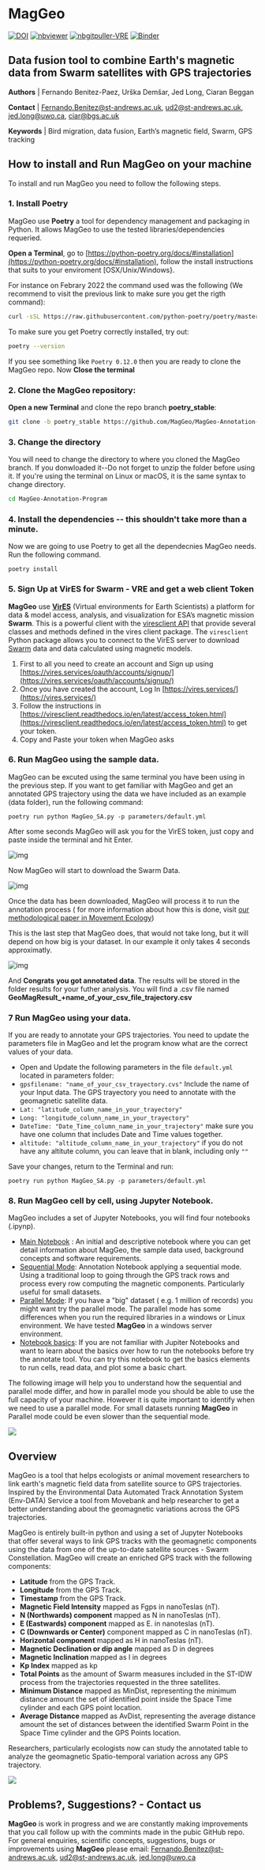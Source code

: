 # MagGeo

[![DOI](https://zenodo.org/badge/doi/10.5281/zenodo.4543735.svg)](https://zenodo.org/badge/latestdoi/289120794)
[![nbviewer](https://img.shields.io/badge/render-nbviewer-orange.svg)](https://nbviewer.jupyter.org/github/MagGeo/MagGeo-Annotation-Program/blob/master/MagGeo%20-%20Home.ipynb)
[![nbgitpuller-VRE](https://img.shields.io/badge/nbgitpuller-VRE-blue)](https://vre.vires.services/hub/user-redirect/git-pull?repo=https%3A%2F%2Fgithub.com%2FMagGeo%2FMagGeo-Annotation-Program&urlpath=tree%2FMagGeo-Annotation-Program%2FMagGeo+-+Home.ipynb&branch=master)
[![Binder](https://mybinder.org/badge_logo.svg)](https://mybinder.org/v2/gh/MagGeo/MagGeo-Annotation-Program/HEAD?filepath=MagGeo%20-%20Sequential%20Mode.ipynb)

## Data fusion tool to combine Earth's magnetic data from Swarm satellites with GPS trajectories

**Authors** | Fernando Benitez-Paez, Urška Demšar, Jed Long, Ciaran Beggan

**Contact**  | [Fernando.Benitez@st-andrews.ac.uk](mailto:Fernando.Benitez@st-andrews.ac.uk), [ud2@st-andrews.ac.uk](mailto:ud2@st-andrews.ac.uk), [jed.long@uwo.ca](mailto:jed.long@uwo.ca), [ciar@bgs.ac.uk](mailto:Fernando.Benitez@st-andrews.ac.uk)

**Keywords** | Bird migration, data fusion, Earth’s magnetic field, Swarm, GPS tracking

## How to install and Run MagGeo on your machine

To install and run MagGeo you need to follow the following steps.

### 1. Install Poetry

MagGeo use **Poetry** a tool for dependency management and packaging in Python. It allows MagGeo to use the tested libraries/dependencies requeried.

**Open a Terminal**, go to [https://python-poetry.org/docs/#installation](https://python-poetry.org/docs/#installation), follow the install instructions that suits to your enviroment [OSX/Unix/Windows}.

For instance on Febrary 2022 the command used was the following (We recommend to visit the previous link to make sure you get the rigth command):

```bash
curl -sSL https://raw.githubusercontent.com/python-poetry/poetry/master/get-poetry.py | python -
```

To make sure you get Poetry correctly installed, try out:

```bash
poetry --version
```

If you see something like `Poetry 0.12.0` then you are ready to clone the MagGeo repo. Now **Close the terminal**

### 2. Clone the MagGeo repository:

**Open a new Terminal** and clone the repo branch **poetry_stable**:

```bash
git clone -b poetry_stable https://github.com/MagGeo/MagGeo-Annotation-Program.git
```

### 3. Change the directory

You will need to change the directory to where you cloned the MagGeo branch. If you donwloaded it--Do not forget to unzip the folder before using it.
If you're using the terminal on Linux or macOS, it is the same syntax to change directory.

```bash
cd MagGeo-Annotation-Program
```

### 4. Install the dependencies -- this shouldn't take more than a minute.

Now we are going to use Poetry to get all the dependecnies MagGeo needs. Run  the following command.

```
poetry install
```

### 5. Sign Up at VirES for Swarm - VRE and get a web client Token

**MagGeo** use [**VirES**](https://swarm-vre.readthedocs.io/en/latest/Swarm_notebooks/02a__Intro-Swarm-viresclient.html) (Virtual environments for Earth Scientists) a platform for data & model access, analysis, and visualization for ESA’s magnetic mission **Swarm**. This is a powerful client with the [viresclient API](https://swarm-vre.readthedocs.io/en/latest/Swarm_notebooks/02c__viresclient-API.html) that provide several classes and methods defined in the vires client package. The `viresclient` Python package allows you to connect to the VirES server to download [Swarm](https://earth.esa.int/web/guest/missions/esa-operational-eo-missions/swarm) data and data calculated using magnetic models.

1. First to all you need to create an account and Sign up using [https://vires.services/oauth/accounts/signup/](https://vires.services/oauth/accounts/signup/)
2. Once you have created the account, Log In [https://vires.services/](https://vires.services/)
3. Follow the instructions in [https://viresclient.readthedocs.io/en/latest/access_token.html](https://viresclient.readthedocs.io/en/latest/access_token.html) to get your token.
4. Copy and Paste your token when MagGeo asks

### 6. Run MagGeo using the sample data.

MagGeo can be excuted using the same terminal you have been using in the previous step. If you want to get familiar with MagGeo and get an annotated GPS trajectory using the data we have included as an example (data folder), run the following command:

```
poetry run python MagGeo_SA.py -p parameters/default.yml
```

After some seconds MagGeo will ask you for the VirES token, just copy and paste inside the terminal and hit Enter. 

![img](images/poetry_data.png)

Now MagGeo will start to download the Swarm Data.

![img](images/poetry_token.png)

Once the data has been downloaded, MagGeo will process it to run the annotation process ( for more information about how this is done, visit [our methodological paper in Movement Ecology](https://movementecologyjournal.biomedcentral.com/track/pdf/10.1186/s40462-021-00268-4.pdf))

This is the last step that MagGeo does, that would not take long, but it will  depend on how big is your dataset. In our example it only takes 4 seconds approximatly.

![img](images/poetry_annotate.png)

And **Congrats** **you got annotated data**. The results will be stored in the folder results for your futher analysis. You will find a .csv file named **GeoMagResult_+name_of_your_csv_file_trajectory.csv**

### 7 Run MagGeo using your data.

If you are ready to annotate your GPS trajectories. You need to update the parameters file in MagGeo and let the program know what are the correct values of your data.

* Open and Update the following parameters in the file `default.yml` located in parameters folder:
* `gpsfilename: "name_of_your_csv_trayectory.cvs"` Include the name of your Input data. The GPS trayectory you need to annotate with the geomagnetic satellite data.
* `Lat: "latitude_column_name_in_your_trayectory"`
* `Long: "longitude_column_name_in_your_trayectory"`
* `DateTime: "Date_Time_column_name_in_your_trajectory"` make sure you have one column that includes Date and Time values together.
* `altitude: "altitude_column_name_in_your_trajectory"` if you do not have any altitute column, you can leave that in blank, including only `""`

Save your changes, return to the Terminal and run:

```
poetry run python MagGeo_SA.py -p parameters/default.yml
```

### 8. Run MagGeo cell by cell, using Jupyter Notebook.

MagGeo includes a set of Jupyter Notebooks, you will find four notebooks (.ipynp).

* [Main Notebook](https://github.com/MagGeo/MagGeo-Annotation-Program/blob/poetry_stable/Notebooks/MagGeo%20-%20Home.ipynb) : An initial and descriptive notebook where you can get detail information about MagGeo, the sample data used, background concepts and software requirements.
* [Sequential Mode](https://github.com/MagGeo/MagGeo-Annotation-Program/blob/poetry_stable/Notebooks/MagGeo%20-%20Sequential%20Mode.ipynb): Annotation Notebook applying a sequential mode. Using  a traditional loop to going through the GPS track rows and process every row computing the magnetic components. Particularly useful for small datasets.
* [Parallel Mode](https://github.com/MagGeo/MagGeo-Annotation-Program/blob/poetry_stable/Notebooks/MagGeo%20-%20Parallel%20Mode.ipynb):  If you have a "big" dataset ( e.g. 1 million of records) you might want try the parallel mode. The parallel mode has some differences when you run the required libraries in a windows or Linux environment. We have tested **MagGeo** in a windows server environment.
* [Notebook basics](https://github.com/MagGeo/MagGeo-Annotation-Program/blob/poetry_stable/Notebooks/Notebook%20-%20Basics.ipynb): If you are not familiar with Jupiter Notebooks and want to learn about the basics over how to run the notebooks before try the annotate tool. You can try this notebook to get the basics elements to run cells, read data, and plot some a basic chart.

The following image will help you to understand how the sequential and parallel mode differ, and how in parallel mode you should be able to use the full capacity of your machine. However it is quite important to identify when we need to use a parallel mode. For small datasets running **MagGeo** in Parallel mode could be even slower than the sequential mode.

<img src="./images/Sequential_ParallelMode-Jupyter.png">

## Overview

MagGeo is a tool that helps ecologists or animal movement researchers to link  earth's magnetic field data from satellite source to GPS trajectories. Inspired by the Environmental Data Automated Track Annotation System (Env-DATA) Service a tool from Movebank and help researcher to get a better understanding about the geomagnetic variations across the GPS trajectories.

MagGeo is entirely built-in python and using a set of Jupyter Notebooks that offer several ways to link GPS tracks with the geomagnetic components using the data from one of the up-to-date satellite sources - Swarm Constellation. MagGeo will create an enriched GPS track with the following components:

- **Latitude** from the GPS Track.
- **Longitude** from the GPS Track.
- **Timestamp** from the GPS Track.
- **Magnetic Field Intensity** mapped as Fgps in nanoTeslas (nT).
- **N (Northwards) component** mapped as N in nanoTeslas (nT).
- **E (Eastwards) component** mapped as E. in nanoteslas (nT).
- **C (Downwards or Center)** component mapped as C in nanoTeslas (nT).
- **Horizontal component** mapped as H in nanoTeslas (nT).
- **Magnetic Declination or dip angle** mapped as D in degrees
- **Magnetic Inclination** mapped as I in degrees
- **Kp Index** mapped as kp
- **Total Points** as the amount of Swarm measures included in the ST-IDW process from the trajectories requested in the three satellites.
- **Minimum Distance** mapped as MinDist, representing the minimum distance amount the set of identified point inside the Space Time cylinder and each GPS point location.
- **Average Distance** mapped as AvDist, representing the average distance amount the set of distances between the identified Swarm Point in the Space Time cylinder and the GPS Points location.

Researchers, particularly ecologists now can study the annotated table to analyze the geomagnetic Spatio-temporal variation across any GPS trajectory.

<img src="./images/GitHubImage.png">


## Problems?, Suggestions? - Contact us

**MagGeo** is work in progress and we are constantly making improvements that you call follow up with the commints made in the pubic GitHub repo. For general enquiries, scientific concepts, suggestions, bugs or improvements using **MagGeo** please email: [Fernando.Benitez@st-andrews.ac.uk](mailto:Fernando.Benitez@st-andrews.ac.uk), [ud2@st-andrews.ac.uk](mailto:ud2@st-andrews.ac.uk), <jed.long@uwo.ca>
